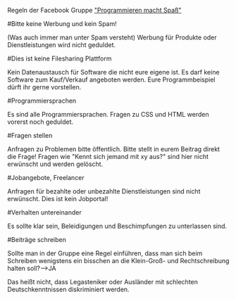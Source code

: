 Regeln der Facebook Gruppe ["Programmieren macht Spaß"](https://www.facebook.com/groups/programmierspass)

#Bitte keine Werbung und kein Spam!

(Was auch immer man unter Spam versteht) Werbung für Produkte oder Dienstleistungen wird nicht geduldet.

#Dies ist keine Filesharing Plattform

Kein Datenaustausch für Software die nicht eure eigene ist. Es darf keine Software zum Kauf/Verkauf angeboten werden.
Eure Programmbeispiel dürft ihr gerne vorstellen.

#Programmiersprachen

Es sind alle Programmiersprachen. Fragen zu CSS und HTML werden vorerst noch geduldet.

#Fragen stellen

Anfragen zu Problemen bitte öffentlich.
Bitte stellt in eurem Beitrag direkt die Frage! Fragen wie "Kennt sich jemand mit xy aus?" sind 
hier nicht erwünscht und werden gelöscht. 

#Jobangebote, Freelancer

Anfragen für bezahlte oder unbezahlte Dienstleistungen sind nicht erwünscht.
Dies ist kein Jobportal!

#Verhalten untereinander

Es sollte klar sein, Beleidigungen und Beschimpfungen zu unterlassen sind.

#Beiträge schreiben

Sollte man in der Gruppe eine Regel einführen, dass man sich beim Schreiben
wenigstens ein bisschen an die Klein-Groß- und Rechtschreibung halten soll?-->JA

Das heißt nicht, dass Legasteniker oder Ausländer mit schlechten Deutschkenntnissen diskriminiert werden.
